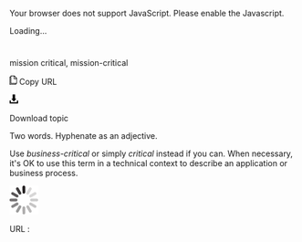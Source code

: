 Your browser does not support JavaScript. Please enable the Javascript.

Loading...

# 

mission critical, mission-critical

![Copy URL](media/mission-critical/Copy.png)
Copy URL

![Download](media/mission-critical/Download.png)

Download topic

Two words. Hyphenate as an adjective.

Use *business-critical* or simply *critical* instead
if you can. When necessary, it's OK to use this term in a
technical context to describe an application or business process. 

![In progress](media/mission-critical/activity-large.gif)

URL :
